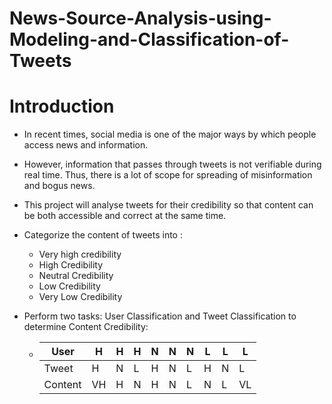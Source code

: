 # News-Source-Analysis-using-Modeling-and-Classification-of-Tweets

# Introduction
  * In recent times, social media is one of the major ways by which people access news and information.
  * However, information that passes through tweets is not verifiable during real time. Thus, there is a lot of scope for spreading of misinformation and bogus news.
  * This project will analyse tweets for their credibility so that content can be both accessible and correct at the same time.
  * Categorize the content of tweets into :
    * Very high credibility
    * High Credibility
    * Neutral Credibility
    * Low Credibility
    * Very Low Credibility
  * Perform two tasks: User Classification and Tweet Classification to determine Content Credibility:
   
    * User | H | H | H | N | N | N | L | L | L 
      --- | --- | --- | --- |--- |--- |--- |--- |--- |---
      Tweet | H | N | L | H | N | L | H | N | L 
      Content | VH | H | N | H | N | L | N | L | VL
  
  
